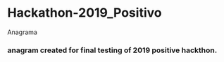 # Hackathon-2019_Positivo
Anagrama

### anagram created for final testing of 2019 positive hackthon.
